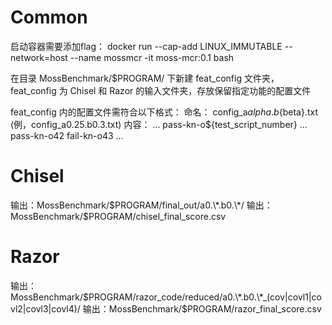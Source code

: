 # Common

启动容器需要添加flag： docker run --cap-add LINUX_IMMUTABLE --network=host --name mossmcr -it moss-mcr:0.1 bash

在目录 MossBenchmark/$PROGRAM/ 下新建 feat_config 文件夹，
feat_config 为 Chisel 和 Razor 的输入文件夹，存放保留指定功能的配置文件

feat_config 内的配置文件需符合以下格式：
命名：
config_a${alpha}.b${beta}.txt (例，config_a0.25.b0.3.txt)
内容：
...
pass-kn-o${test_script_number}
...
pass-kn-o42
fail-kn-o43
...

# Chisel
输出：MossBenchmark/$PROGRAM/final_out/a0.\*.b0.\*/
输出：MossBenchmark/$PROGRAM/chisel_final_score.csv

# Razor
输出：MossBenchmark/$PROGRAM/razor_code/reduced/a0.\*.b0.\*_(cov|covl1|covl2|covl3|covl4)/
输出：MossBenchmark/$PROGRAM/razor_final_score.csv

